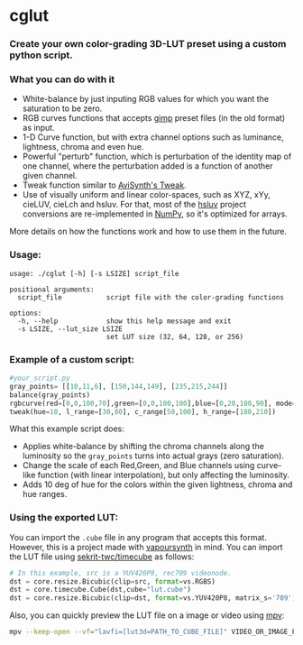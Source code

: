 # cglut
### Create your own color-grading 3D-LUT preset using a custom python script.

### What you can do with it
+ White-balance by just inputing RGB values for which you want the saturation to be zero.
+ RGB curves functions that accepts [gimp](https://github.com/GNOME/gimp) preset files (in the old format) as input.
+ 1-D Curve function, but with extra channel options such as luminance, lightness, chroma and even hue.
+ Powerful "perturb" function, which is perturbation of the identity map of one channel, where the perturbation added is a function of another given channel.
+ Tweak function similar to [AviSynth's Tweak](https://www.avisynth.org.ru/docs/english/corefilters/tweak.htm).
+ Use of visually uniform and linear color-spaces, such as XYZ, xYy, cieLUV, cieLch and hsluv. For that, most of the [hsluv](https://github.com/hsluv/hsluv) project conversions are re-implemented in [NumPy](https://github.com/numpy/numpy/), so it's optimized for arrays.

More details on how the functions work and how to use them in the future.

### Usage:
```
usage: ./cglut [-h] [-s LSIZE] script_file

positional arguments:
  script_file           script file with the color-grading functions

options:
  -h, --help            show this help message and exit
  -s LSIZE, --lut_size LSIZE
                        set LUT size (32, 64, 128, or 256)
```

### Example of a custom script:
```python
#your_script.py
gray_points= [[10,11,6], [150,144,149], [235,215,244]]
balance(gray_points)
rgbcurve(red=[0,0,100,70],green=[0,0,100,100],blue=[0,20,100,90], mode='luminance')
tweak(hue=10, l_range=[30,80], c_range[50,100], h_range=[180,210])
```

What this example script does:
 - Applies white-balance by shifting the chroma channels along the luminosity so the `gray_points` turns into actual grays (zero saturation).
 - Change the scale of each Red,Green, and Blue channels using curve-like function (with linear interpolation), but only affecting the luminosity.
 - Adds 10 deg of hue for the colors within the given lightness, chroma and hue ranges.

### Using the exported LUT:
You can import the `.cube` file in any program that accepts this format.
However, this is a project made with [vapoursynth](https://github.com/vapoursynth/vapoursynth) in mind. You can import the LUT file using [sekrit-twc/timecube](https://github.com/sekrit-twc/timecube) as follows:
```python
# In this example, src is a YUV420P8, rec709 videonode.
dst = core.resize.Bicubic(clip=src, format=vs.RGBS)
dst = core.timecube.Cube(dst,cube="lut.cube")
dst = core.resize.Bicubic(clip=dst, format=vs.YUV420P8, matrix_s='709')
```
Also, you can quickly preview the LUT file on a image or video using [mpv](https://github.com/mpv-player/mpv):
```bash
mpv --keep-open --vf="lavfi=[lut3d=PATH_TO_CUBE_FILE]" VIDEO_OR_IMAGE_FILE
```
